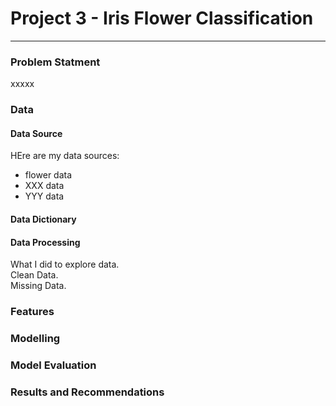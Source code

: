 # Project 3 - Iris Flower Classification

---

### Problem Statment

xxxxx

### Data

#### Data Source
HEre are my data sources:
* flower data
* XXX data
* YYY data

#### Data Dictionary

#### Data Processing

What I did to explore data.<br>
Clean Data. <br>
Missing Data.

### Features

### Modelling

### Model Evaluation

### Results and Recommendations
